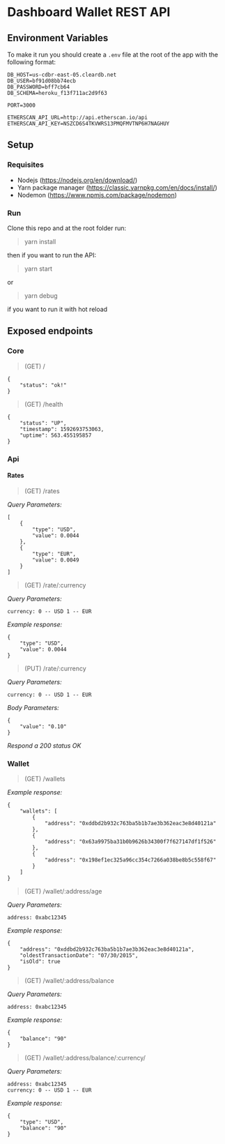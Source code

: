 # Dashboard Wallet REST API

## Environment Variables
To make it run you should create a `.env` file at the root of the app with the following format:

```
DB_HOST=us-cdbr-east-05.cleardb.net
DB_USER=bf91d08bb74ecb
DB_PASSWORD=bff7cb64
DB_SCHEMA=heroku_f13f711ac2d9f63

PORT=3000

ETHERSCAN_API_URL=http://api.etherscan.io/api
ETHERSCAN_API_KEY=NSZCD6S4TKVWRS13PMQFMVTNP6H7NAGHUY
```

## Setup

### Requisites
- Nodejs (https://nodejs.org/en/download/)
- Yarn package manager (https://classic.yarnpkg.com/en/docs/install/)
- Nodemon (https://www.npmjs.com/package/nodemon)

### Run
Clone this repo and at the root folder run:
> yarn install

then if you want to run the API:
> yarn start 

or 

> yarn debug 

if you want to run it with hot reload

## Exposed endpoints

### Core

> (GET) /

```
{
    "status": "ok!"
}
```

> (GET) /health

```
{
    "status": "UP",
    "timestamp": 1592693753063,
    "uptime": 563.455195857
}
```

### Api

#### Rates
> (GET) /rates

_Query Parameters:_
```
[
    {
        "type": "USD",
        "value": 0.0044
    },
    {
        "type": "EUR",
        "value": 0.0049
    }
]
```

> (GET) /rate/:currency

_Query Parameters:_
```
currency: 0 -- USD 1 -- EUR
```

_Example response:_
```
{
    "type": "USD",
    "value": 0.0044
}
```

> (PUT) /rate/:currency

_Query Parameters:_
```
currency: 0 -- USD 1 -- EUR
```
_Body Parameters:_
```
{
	"value": "0.10"
}
```

_Respond a 200 status OK_

### Wallet

> (GET) /wallets

_Example response:_
```
{
    "wallets": [
        {
            "address": "0xddbd2b932c763ba5b1b7ae3b362eac3e8d40121a"
        },
        {
            "address": "0x63a9975ba31b0b9626b34300f7f627147df1f526"
        },
        {
            "address": "0x198ef1ec325a96cc354c7266a038be8b5c558f67"
        }
    ]
}
```

> (GET) /wallet/:address/age


_Query Parameters:_
```
address: 0xabc12345
```

_Example response:_
```
{
    "address": "0xddbd2b932c763ba5b1b7ae3b362eac3e8d40121a",
    "oldestTransactionDate": "07/30/2015",
    "isOld": true
}
```

> (GET) /wallet/:address/balance

_Query Parameters:_
```
address: 0xabc12345
```

_Example response:_
```
{    
    "balance": "90"
}
```

> (GET) /wallet/:address/balance/:currency/

_Query Parameters:_
```
address: 0xabc12345
currency: 0 -- USD 1 -- EUR
```

_Example response:_
```
{
    "type": "USD",
    "balance": "90"
}
```
